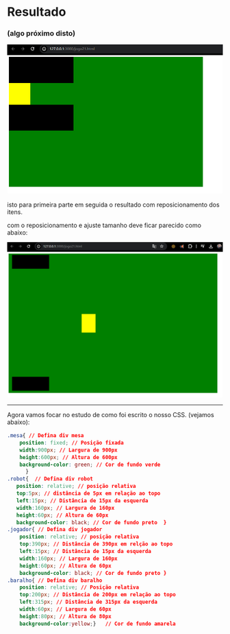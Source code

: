 # Resultado
### (algo próximo disto)

![alt text](image.png)

isto para primeira parte em seguida o resultado com reposicionamento dos itens.

com o reposicionamento e ajuste tamanho  deve ficar parecido como abaixo:

![alt text](image-1.png)

<hr>

Agora vamos focar no estudo de como foi escrito o nosso CSS. (vejamos abaixo):

``` css
.mesa{ // Defina div mesa
    position: fixed; // Posição fixada
    width:900px; // Largura de 900px
    height:600px; // Altura de 600px
    background-color: green; // Cor de fundo verde
      }
.robot{  // Defina div robot
   position: relative; // posição relativa
   top:5px; // distância de 5px em relação ao topo
   left:15px; // Distância de 15px da esquerda
   width:160px; // Largura de 160px
   height:60px; // Altura de 60px
   background-color: black; // Cor de fundo preto  }      
.jogador{ // Defina div jogador
    position: relative; // posição relativa
    top:390px; // Distância de 390px em relção ao topo
    left:15px; // Distância de 15px da esquerda
    width:160px; // Largura de 160px
    height:60px; // Altura de 60px
    background-color: black; // Cor de fundo preto }   
.baralho{ // Defina div baralho
    position: relative; // Posição relativa
    top:200px; // Distância de 200px em relação ao topo
    left:315px; // Distância de 315px da esquerda
    width:60px; // Largura de 60px
    height:80px; // Altura de 80px
    background-color:yellow;}   // Cor de fundo amarela
```
